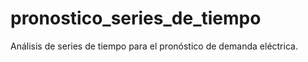 # pronostico_series_de_tiempo
Análisis de series de tiempo para el pronóstico de demanda eléctrica.
